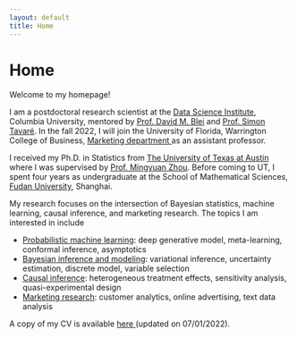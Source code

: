 ```yaml
---
layout: default
title: Home
---
```


<div>
 <h1 class="page-title">Home</h1>
</div>

<div>
<div class="row">
  <p>
   <p> Welcome to my homepage! </p>
   
 <p> I am a postdoctoral research scientist at the <a href="https://datascience.columbia.edu">Data Science Institute</a>, Columbia University, mentored by <a href="http://www.cs.columbia.edu/~blei/">Prof. David M. Blei</a> and <a href="https://en.wikipedia.org/wiki/Simon_Tavaré">Prof. Simon Tavaré</a>. In the fall 2022, I will join the University of Florida, Warrington College of Business, <a href="https://warrington.ufl.edu/marketing-department/">Marketing department </a> as an assistant professor. </p>
 
<p>  I received my Ph.D. in Statistics from <a href="https://www.utexas.edu">The University of Texas at Austin</a> where I was supervised by <a href="https://mingyuanzhou.github.io">Prof. Mingyuan Zhou</a>.  Before coming to UT, I spent four years as undergraduate at the  School of Mathematical Sciences, <a href="http://www.fudan.edu.cn/en/"> Fudan University</a>, Shanghai. </p>


 
<p> My research focuses on the intersection of Bayesian statistics, machine learning, causal inference, and marketing research. The topics I am interested in include </p>

  <ul>
   <li> <ins>Probabilistic machine learning</ins>: deep generative model, meta-learning, conformal inference, asymptotics</li>
   <li> <ins>Bayesian inference and modeling</ins>: variational inference, uncertainty estimation, discrete model, variable selection </li>
   <li> <ins>Causal inference</ins>: heterogeneous treatment effects, sensitivity analysis, quasi-experimental design </li>
   <li> <ins>Marketing research</ins>: customer analytics, online advertising, text data analysis </li>
  </ul>

<p> A copy of my CV is available <a href="https://mingzhang-yin.github.io/assets/pdfs/CV_Mingzhang%20Yin.pdf">here </a> (updated on 07/01/2022). </p>



